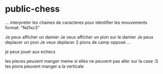 # public-chess

...
interpreter les chaines de caracteres pour identifier les mouvements format: "Nd1xc3"

Je peux afficher un damier
Je veux afficher un pion sur le damier
Je peux deplacer un pion
Je veux deplacer 2 pions de camp opposé
...

je peux jouer aux echecs

les pieces peuvent manger meme si elles ne peuvent pas aller sur la case :S
les pions peuvent manger a la verticale

